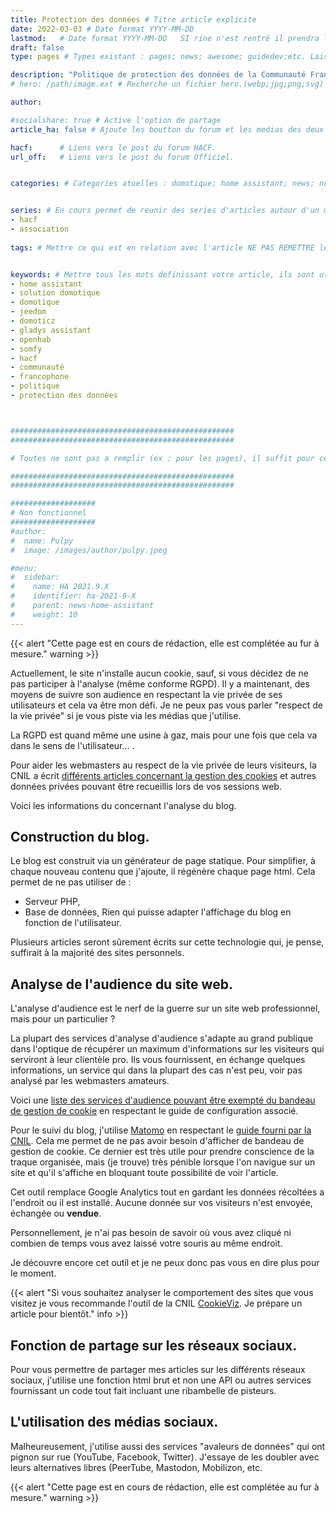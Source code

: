 ```yaml
---
title: Protection des données # Titre article explicite
date: 2022-03-03 # Date format YYYY-MM-DD
lastmod:   # Date format YYYY-MM-DD   SI rine n'est rentré il prendra la modification GIT.
draft: false
type: pages # Types existant : pages; news; awesome; guidedev;etc. Laisser vide pour les articles

description: "Politique de protection des données de la Communauté Francophone Autour de Home Assistant." # Description du sujet.
# hero: /path/image.ext # Recherche un fichier hero.(webp;jpg;png;svg) a la racine du dossier OU si un hero est defini ici SINON il prend un hero par defaut.

author:

#socialshare: true # Active l'option de partage
article_ha: false # Ajoute les boutton du forum et les medias des deux communautés Home Assistant (Off et HACF)

hacf:      # Liens vers le post du forum HACF.
url_off:   # Liens vers le post du forum Officiel.


categories: # Categories atuelles : domotique; home assistant; news; nodered;....


series: # En cours permet de reunir des series d'articles autour d'un meme sujet (ex : bien debuter avec HA; ou les addons essentiels pour commencer).
- hacf
- association
  
tags: # Mettre ce qui est en relation avec l'article NE PAS REMETTRE les categories.


keywords: # Mettre tous les mots definissant votre article, ils sont utilisés pour le referencement. PAS de limitation.
- home assistant
- solution domotique
- domotique
- jeedom
- domoticz
- gladys assistant
- openhab
- somfy
- hacf
- communauté
- francophone
- politique
- protection des données



##################################################
##################################################

# Toutes ne sont pas a remplir (ex : pour les pages), il suffit pour cela de ne rien  mettre apres les : ou alors de commenter la ligne avec un # devant.

##################################################
##################################################

###################
# Non fonctionnel
###################
#author:
#  name: Pulpy
#  image: /images/author/pulpy.jpeg

#menu:
#  sidebar:
#    name: HA 2021.9.X
#    identifier: ha-2021-9-X
#    parent: news-home-assistant
#    weight: 10
---
```

{{< alert "Cette page est en cours de rédaction, elle est complétée au fur à mesure." warning >}}

Actuellement, le site n'installe aucun cookie, sauf, si vous décidez de ne pas participer à l'analyse (même conforme RGPD). 
Il y a maintenant, des moyens de suivre son audience en respectant la vie privée de ses utilisateurs et cela va être mon défi. 
Je ne peux pas vous parler "respect de la vie privée" si je vous piste via les médias que j'utilise.

La RGPD est quand même une usine à gaz, mais pour une fois que cela va dans le sens de l'utilisateur... .

Pour aider les webmasters au respect de la vie privée de leurs visiteurs, la CNIL a écrit [différents articles concernant la gestion des cookies](https://www.cnil.fr/fr/cookies-et-autres-traceurs) et autres données privées pouvant être recueillis lors de vos sessions web.

Voici les informations du concernant l'analyse du blog.

## Construction du blog.
Le blog est construit via un générateur de page statique.
Pour simplifier, à chaque nouveau contenu que j'ajoute, il régénère chaque page html. 
Cela permet de ne pas utiliser de :
* Serveur PHP, 
* Base de données,
Rien qui puisse adapter l'affichage du blog en fonction de l'utilisateur.

Plusieurs articles seront sûrement écrits sur cette technologie qui, je pense, suffirait à la majorité des sites personnels.

## Analyse de l'audience du site web.
L'analyse d'audience est le nerf de la guerre sur un site web professionnel, mais pour un particulier ?

La plupart des services d'analyse d'audience s'adapte au grand publique dans l'optique de récupérer un maximum d'informations sur les visiteurs qui serviront à leur clientèle pro. 
Ils vous fournissent, en échange quelques informations, un service qui dans la plupart des cas n'est peu, voir pas analysé par les webmasters amateurs.

Voici une [liste des services d'audience pouvant être exempté du bandeau de gestion de cookie](https://www.cnil.fr/fr/cookies-solutions-pour-les-outils-de-mesure-daudience) en respectant le guide de configuration associé.

Pour le suivi du blog, j'utilise [Matomo](https://matomo.org/) en respectant le [guide fourni par la CNIL](https://www.cnil.fr/sites/default/files/atoms/files/matomo_analytics_-_exemption_-_guide_de_configuration.pdf).
Cela me permet de ne  pas avoir besoin d'afficher de bandeau de gestion de cookie.
Ce dernier est très utile pour prendre conscience de la traque organisée, mais (je trouve) très pénible lorsque l'on navigue sur un site et qu'il s'affiche en bloquant toute possibilité de voir l'article.

Cet outil remplace Google Analytics tout en gardant les données récoltées a l'endroit ou il est installé. Aucune donnée sur vos visiteurs n'est envoyée, échangée ou **vendue**.

Personnellement, je n'ai pas besoin de savoir où vous avez cliqué ni combien de temps vous avez laissé votre souris au même endroit.

Je découvre encore cet outil et je ne peux donc pas vous en dire plus pour le moment.

{{< alert "Si vous souhaitez analyser le comportement des sites que vous visitez je vous recommande l'outil de la CNIL [CookieViz](https://github.com/LINCnil/CookieViz). Je prépare un article pour bientôt." info >}}

## Fonction de partage sur les réseaux sociaux.
Pour vous permettre de partager mes articles sur les différents réseaux sociaux, j'utilise une fonction html  brut et non une API ou autres services fournissant un code tout fait incluant une ribambelle de pisteurs.

## L'utilisation des médias sociaux.
Malheureusement, j'utilise aussi des services "avaleurs de données" qui ont pignon sur rue (YouTube, Facebook, Twitter).
J'essaye de les doubler avec leurs alternatives libres (PeerTube, Mastodon, Mobilizon, etc. 


{{< alert "Cette page est en cours de rédaction, elle est complétée au fur à mesure." warning >}}
